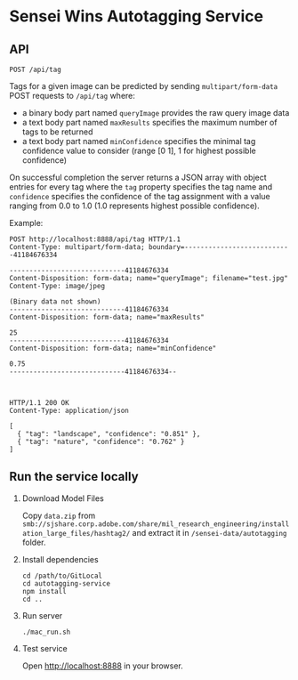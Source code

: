 # Sensei Wins Autotagging Service

## API

```
POST /api/tag

```

Tags for a given image can be predicted by sending `multipart/form-data` POST requests to `/api/tag` where:

* a binary body part named `queryImage` provides the raw query image data
* a text body part named `maxResults` specifies the maximum number of tags to be returned
* a text body part named `minConfidence` specifies the minimal tag confidence value to consider (range [0 1], 1 for highest possible confidence)

On successful completion the server returns a JSON array with object entries for every tag where the `tag` property specifies the tag name and `confidence` specifies the confidence of the tag assignment with a value ranging from 0.0 to 1.0 (1.0 represents highest possible confidence).

Example:

```
POST http://localhost:8888/api/tag HTTP/1.1
Content-Type: multipart/form-data; boundary=---------------------------41184676334

-----------------------------41184676334
Content-Disposition: form-data; name="queryImage"; filename="test.jpg"
Content-Type: image/jpeg

(Binary data not shown)
-----------------------------41184676334
Content-Disposition: form-data; name="maxResults"

25
-----------------------------41184676334
Content-Disposition: form-data; name="minConfidence"

0.75
-----------------------------41184676334--



HTTP/1.1 200 OK
Content-Type: application/json

[
  { "tag": "landscape", "confidence": "0.851" },
  { "tag": "nature", "confidence": "0.762" }
]
```

## Run the service locally

1. Download Model Files

   Copy `data.zip` from `smb://sjshare.corp.adobe.com/share/mil_research_engineering/installation_large_files/hashtag2/` and extract it in `/sensei-data/autotagging` folder.

2. Install dependencies

     ```
     cd /path/to/GitLocal
     cd autotagging-service
     npm install
     cd ..
     ```

3. Run server

     ```
    ./mac_run.sh
     ```

4. Test service

   Open [http://localhost:8888](http://localhost:8888) in your browser.
